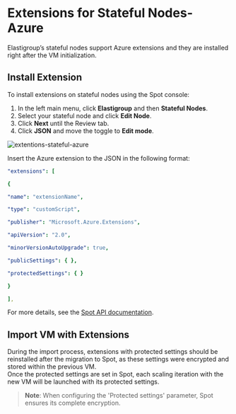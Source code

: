 # Extensions for Stateful Nodes- Azure 

Elastigroup’s stateful nodes support Azure extensions and they are installed right after the VM initialization. 

## Install Extension 

To install extensions on stateful nodes using the Spot console: 

1. In the left main menu, click **Elastigroup** and then **Stateful Nodes**.  
2. Select your stateful node and click **Edit Node**.  
3. Click **Next** until the Review tab.  
4. Click **JSON** and move the toggle to **Edit mode**. 

 
![extentions-stateful-azure](https://github.com/spotinst/help/assets/106514736/734837ce-0ea8-4f30-9a02-356ead086ca3)

Insert the Azure extension to the JSON in the following format: 

```yaml
"extensions": [ 

{ 

"name": "extensionName", 

"type": "customScript", 

"publisher": "Microsoft.Azure.Extensions", 

"apiVersion": "2.0", 

"minorVersionAutoUpgrade": true, 

"publicSettings": { }, 

"protectedSettings": { } 

} 

],
``` 

For more details, see the [Spot API documentation](https://docs.spot.io/api/#tag/Elastigroup-Azure-Stateful). 

## Import VM with Extensions  

During the import process, extensions with protected settings should be reinstalled after the migration to Spot, as these settings were encrypted and stored within the previous VM.  
Once the protected settings are set in Spot, each scaling iteration with the new VM will be launched with its protected settings.   

>**Note**: When configuring the 'Protected settings' parameter, Spot ensures its complete encryption. 
 
